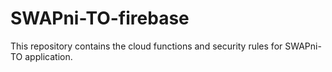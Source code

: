# SWAPni-TO-firebase
This repository contains the cloud functions and security rules for SWAPni-TO application.
